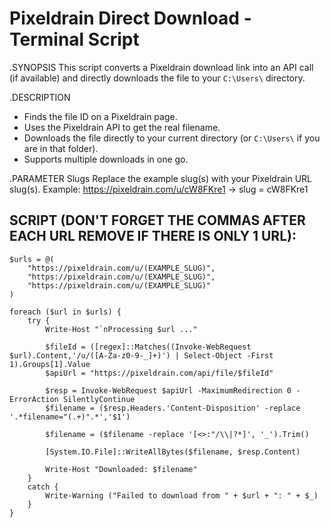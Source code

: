 # Pixeldrain Direct Download - Terminal Script

.SYNOPSIS
This script converts a Pixeldrain download link into an API call (if available)
and directly downloads the file to your `C:\Users\` directory.

.DESCRIPTION
- Finds the file ID on a Pixeldrain page.
- Uses the Pixeldrain API to get the real filename.
- Downloads the file directly to your current directory (or `C:\Users\` if you are in that folder).
- Supports multiple downloads in one go.

.PARAMETER Slugs
Replace the example slug(s) with your Pixeldrain URL slug(s). Example:
https://pixeldrain.com/u/cW8FKre1 → slug = cW8FKre1



## SCRIPT (DON'T FORGET THE COMMAS AFTER EACH URL REMOVE IF THERE IS ONLY 1 URL):

```
$urls = @(
    "https://pixeldrain.com/u/(EXAMPLE_SLUG)",
    "https://pixeldrain.com/u/(EXAMPLE_SLUG)",
    "https://pixeldrain.com/u/(EXAMPLE_SLUG)"
)

foreach ($url in $urls) {
    try {
        Write-Host "`nProcessing $url ..."

        $fileId = ([regex]::Matches((Invoke-WebRequest $url).Content,'/u/([A-Za-z0-9-_]+)') | Select-Object -First 1).Groups[1].Value
        $apiUrl = "https://pixeldrain.com/api/file/$fileId"

        $resp = Invoke-WebRequest $apiUrl -MaximumRedirection 0 -ErrorAction SilentlyContinue
        $filename = ($resp.Headers.'Content-Disposition' -replace '.*filename="(.+)".*','$1')

        $filename = ($filename -replace '[<>:"/\\|?*]', '_').Trim()

        [System.IO.File]::WriteAllBytes($filename, $resp.Content)

        Write-Host "Downloaded: $filename"
    }
    catch {
        Write-Warning ("Failed to download from " + $url + ": " + $_)
    }
}
```
